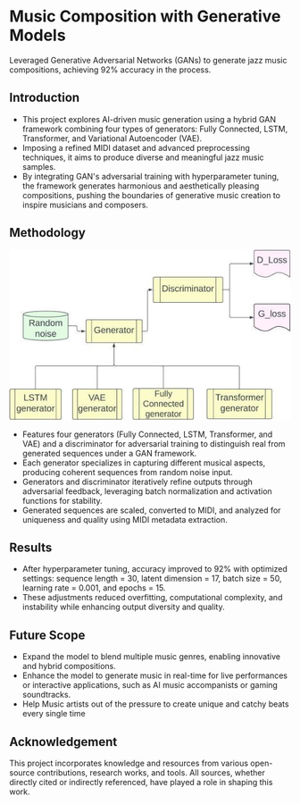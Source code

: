 # Music Composition with Generative Models
Leveraged Generative Adversarial Networks (GANs) to generate jazz music compositions, achieving 92% accuracy in the process.

## Introduction
- This project explores AI-driven music generation using a hybrid GAN framework combining four types of generators: Fully Connected, LSTM, Transformer, and Variational Autoencoder (VAE). 
- Imposing a refined MIDI dataset and advanced preprocessing techniques, it aims to produce diverse and meaningful jazz music samples. 
- By integrating GAN's adversarial training with hyperparameter tuning, the framework generates harmonious and aesthetically pleasing compositions, pushing the boundaries of generative music creation to inspire musicians and composers.

## Methodology 
<div style="text-align: center;">
    <img src="GAN Framework.jpg" alt="GAN Framework">
</div>

- Features four generators (Fully Connected, LSTM, Transformer, and VAE) and a discriminator for adversarial training to distinguish real from generated   sequences under a GAN framework.
- Each generator specializes in capturing different musical aspects, producing coherent sequences from random noise input.
- Generators and discriminator iteratively refine outputs through adversarial feedback, leveraging batch normalization and activation functions for stability.
- Generated sequences are scaled, converted to MIDI, and analyzed for uniqueness and quality using MIDI metadata extraction.

## Results
- After hyperparameter tuning, accuracy improved to 92% with optimized settings: sequence length = 30, latent dimension = 17, batch size = 50, learning rate = 0.001, and epochs = 15. 
- These adjustments reduced overfitting, computational complexity, and instability while enhancing output diversity and quality.

## Future Scope 
- Expand the model to blend multiple music genres, enabling innovative and hybrid compositions.
- Enhance the model to generate music in real-time for live performances or interactive applications, such as AI music accompanists or gaming soundtracks.
- Help Music artists out of the pressure to create unique and catchy beats every single time

## Acknowledgement
This project incorporates knowledge and resources from various open-source contributions, research works, and tools. All sources, whether directly cited or indirectly referenced, have played a role in shaping this work.
